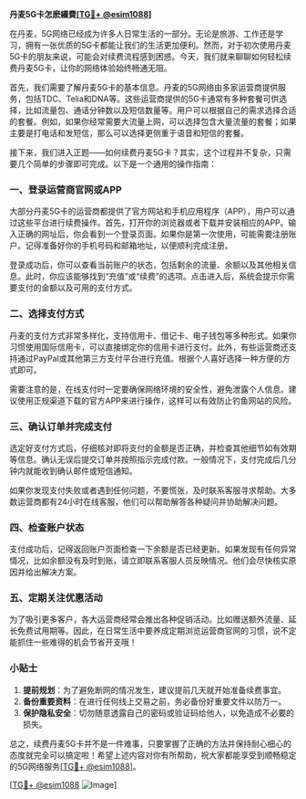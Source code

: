 **丹麦5G卡怎麽續費[[TG💪+ @esim1088](https://t.me/s/esim1088)]**

在丹麦，5G网络已经成为许多人日常生活的一部分。无论是旅游、工作还是学习，拥有一张优质的5G卡都能让我们的生活更加便利。然而，对于初次使用丹麦5G卡的朋友来说，可能会对续费流程感到困惑。今天，我们就来聊聊如何轻松续费丹麦5G卡，让你的网络体验始终畅通无阻。

首先，我们需要了解丹麦5G卡的基本信息。丹麦的5G网络由多家运营商提供服务，包括TDC、Telia和DNA等。这些运营商提供的5G卡通常有多种套餐可供选择，比如流量包、通话分钟数以及短信数量等。用户可以根据自己的需求选择合适的套餐。例如，如果你经常需要大流量上网，可以选择包含大量流量的套餐；如果主要是打电话和发短信，那么可以选择更侧重于语音和短信的套餐。

接下来，我们进入正题——如何续费丹麦5G卡？其实，这个过程并不复杂，只需要几个简单的步骤即可完成。以下是一个通用的操作指南：

### 一、登录运营商官网或APP

大部分丹麦5G卡的运营商都提供了官方网站和手机应用程序（APP），用户可以通过这些平台进行续费操作。首先，打开你的浏览器或者下载并安装相应的APP。输入正确的网址后，你会看到一个登录页面。如果你是第一次使用，可能需要注册账户。记得准备好你的手机号码和邮箱地址，以便顺利完成注册。

登录成功后，你可以查看当前账户的状态，包括剩余的流量、余额以及其他相关信息。此时，你应该能够找到“充值”或“续费”的选项。点击进入后，系统会提示你需要支付的金额以及可用的支付方式。

### 二、选择支付方式

丹麦的支付方式非常多样化，支持信用卡、借记卡、电子钱包等多种形式。如果你习惯使用国际信用卡，可以直接绑定你的信用卡进行支付。此外，有些运营商还支持通过PayPal或其他第三方支付平台进行充值。根据个人喜好选择一种方便的方式即可。

需要注意的是，在线支付时一定要确保网络环境的安全性，避免泄露个人信息。建议使用正规渠道下载的官方APP来进行操作，这样可以有效防止钓鱼网站的风险。

### 三、确认订单并完成支付

选定好支付方式后，仔细核对即将支付的金额是否正确，并检查其他细节如有效期等信息。确认无误后提交订单并按照指示完成付款。一般情况下，支付完成后几分钟内就能收到确认邮件或短信通知。

如果你发现支付失败或者遇到任何问题，不要慌张，及时联系客服寻求帮助。大多数运营商都有24小时在线客服，他们可以帮助解答各种疑问并协助解决问题。

### 四、检查账户状态

支付成功后，记得返回账户页面检查一下余额是否已经更新。如果发现有任何异常情况，比如余额没有及时到账，请立即联系客服人员反映情况。他们会尽快核实原因并给出解决方案。

### 五、定期关注优惠活动

为了吸引更多客户，各大运营商经常会推出各种促销活动。比如赠送额外流量、延长免费试用期等。因此，在日常生活中要养成定期浏览运营商官网的习惯，说不定能抓住一些难得的机会节省开支哦！

### 小贴士

1. **提前规划**：为了避免断网的情况发生，建议提前几天就开始准备续费事宜。
2. **备份重要资料**：在进行任何线上交易之前，务必备份好重要文件以防万一。
3. **保护隐私安全**：切勿随意透露自己的密码或验证码给他人，以免造成不必要的损失。

总之，续费丹麦5G卡并不是一件难事，只要掌握了正确的方法并保持耐心细心的态度就完全可以搞定啦！希望上述内容对你有所帮助，祝大家都能享受到顺畅稳定的5G网络服务[[TG💪+ @esim1088](https://t.me/s/esim1088)]。

[[TG💪+ @esim1088](https://t.me/s/esim1088) ![Image](https://i.postimg.cc/4NQfJmqS/Snipaste-2025-05-13-00-14-12.png)]